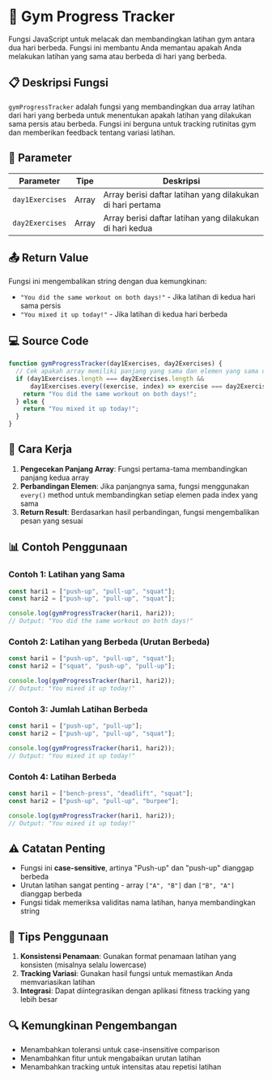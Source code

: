 # 💪 Gym Progress Tracker

Fungsi JavaScript untuk melacak dan membandingkan latihan gym antara dua hari berbeda. Fungsi ini membantu Anda memantau apakah Anda melakukan latihan yang sama atau berbeda di hari yang berbeda.

## 📋 Deskripsi Fungsi

`gymProgressTracker` adalah fungsi yang membandingkan dua array latihan dari hari yang berbeda untuk menentukan apakah latihan yang dilakukan sama persis atau berbeda. Fungsi ini berguna untuk tracking rutinitas gym dan memberikan feedback tentang variasi latihan.

## 🔧 Parameter

| Parameter | Tipe | Deskripsi |
|-----------|------|-----------|
| `day1Exercises` | Array | Array berisi daftar latihan yang dilakukan di hari pertama |
| `day2Exercises` | Array | Array berisi daftar latihan yang dilakukan di hari kedua |

## 📤 Return Value

Fungsi ini mengembalikan string dengan dua kemungkinan:
- `"You did the same workout on both days!"` - Jika latihan di kedua hari sama persis
- `"You mixed it up today!"` - Jika latihan di kedua hari berbeda

## 💻 Source Code

```javascript
function gymProgressTracker(day1Exercises, day2Exercises) {
  // Cek apakah array memiliki panjang yang sama dan elemen yang sama dalam urutan yang sama
  if (day1Exercises.length === day2Exercises.length &&
      day1Exercises.every((exercise, index) => exercise === day2Exercises[index])) {
    return "You did the same workout on both days!";
  } else {
    return "You mixed it up today!";
  }
}
```

## 🎯 Cara Kerja

1. **Pengecekan Panjang Array**: Fungsi pertama-tama membandingkan panjang kedua array
2. **Perbandingan Elemen**: Jika panjangnya sama, fungsi menggunakan `every()` method untuk membandingkan setiap elemen pada index yang sama
3. **Return Result**: Berdasarkan hasil perbandingan, fungsi mengembalikan pesan yang sesuai

## 📊 Contoh Penggunaan

### Contoh 1: Latihan yang Sama
```javascript
const hari1 = ["push-up", "pull-up", "squat"];
const hari2 = ["push-up", "pull-up", "squat"];

console.log(gymProgressTracker(hari1, hari2));
// Output: "You did the same workout on both days!"
```

### Contoh 2: Latihan yang Berbeda (Urutan Berbeda)
```javascript
const hari1 = ["push-up", "pull-up", "squat"];
const hari2 = ["squat", "push-up", "pull-up"];

console.log(gymProgressTracker(hari1, hari2));
// Output: "You mixed it up today!"
```

### Contoh 3: Jumlah Latihan Berbeda
```javascript
const hari1 = ["push-up", "pull-up"];
const hari2 = ["push-up", "pull-up", "squat"];

console.log(gymProgressTracker(hari1, hari2));
// Output: "You mixed it up today!"
```

### Contoh 4: Latihan Berbeda
```javascript
const hari1 = ["bench-press", "deadlift", "squat"];
const hari2 = ["push-up", "pull-up", "burpee"];

console.log(gymProgressTracker(hari1, hari2));
// Output: "You mixed it up today!"
```

## ⚠️ Catatan Penting

- Fungsi ini **case-sensitive**, artinya "Push-up" dan "push-up" dianggap berbeda
- Urutan latihan sangat penting - array `["A", "B"]` dan `["B", "A"]` dianggap berbeda
- Fungsi tidak memeriksa validitas nama latihan, hanya membandingkan string

## 🚀 Tips Penggunaan

1. **Konsistensi Penamaan**: Gunakan format penamaan latihan yang konsisten (misalnya selalu lowercase)
2. **Tracking Variasi**: Gunakan hasil fungsi untuk memastikan Anda memvariasikan latihan
3. **Integrasi**: Dapat diintegrasikan dengan aplikasi fitness tracking yang lebih besar

## 🔍 Kemungkinan Pengembangan

- Menambahkan toleransi untuk case-insensitive comparison
- Menambahkan fitur untuk mengabaikan urutan latihan
- Menambahkan tracking untuk intensitas atau repetisi latihan

